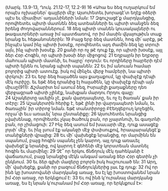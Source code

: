 (Մարկ. 13.9-13, Ղուկ. 21.12-17, 12.2-9)
16 «Ահա ես ձեզ ուղարկում եմ որպէս ոչխարներ՝ գայլերի մէջ: Այսուհետեւ խորագէ՛տ եղէք օձերի պէս եւ միամիտ՝ աղաւնիների նման: 17 Զգուշացէ՛ք մարդկանցից, որովհետեւ պիտի մատնեն ձեզ ատեանների եւ պիտի տանջեն ձեզ իրենց ժողովարաններում. 18 ձեզ պիտի տանեն կուսակալների ու թագաւորների առաջ իմ պատճառով, որ իմ մասին վկայութիւն տաք նրանց եւ հեթանոսներին: 19 Բայց երբ ձեզ մատնեն, հոգ մի՛ արէք, թէ ինչպէս կամ ինչ պիտի խօսէք, որովհետեւ այդ ժամին ձեզ կը տրուի այն, ինչ պիտի խօսէք. 20 քանի որ ոչ թէ դուք էք, որ պիտի խօսէք, այլ ձեր Հօր Հոգին, որ պիտի խօսի ձեր միջոցով: 21 Եղբայրն իր եղբօրը մահուան պիտի մատնի, եւ հայրը՝ որդուն: Եւ որդիները հայրերի դէմ պիտի ելնեն ու նրանց պիտի սպանեն: 22 Եւ իմ անուան համար բոլորից պիտի ատուէք. իսկ ով մինչեւ վերջ համբերի, նա պիտի փրկուի:
23 Եւ երբ ձեզ հալածեն այս քաղաքում, կը փախչէք դէպի մէկ ուրիշը. եւ եթէ ձեզ դրանից էլ հալածեն, կը փախչէք դէպի այն միւսը(911): Ճշմարիտ եմ ասում ձեզ, Իսրայէլի քաղաքները դեռ վերջացրած պիտի չլինէք, նախքան մարդու Որդու գալը: 24 Աշակերտը աւելին չէ, քան վարդապետը, եւ ոչ էլ ծառան՝ քան իր տէրը: 25 Աշակերտին հերիք է, եթէ լինի իր վարդապետի նման, եւ ծառային՝ իր տիրոջ նման. եթէ տանտիրոջը Բէեղզեբուղ կոչեցին, որչա՜փ եւս առաւել՝ նրա ընտանիքը: 26 Այսուհետեւ նրանցից չվախենաք, որովհետեւ չկայ ծածուկ բան, որ չյայտնուի, եւ գաղտնի բան, որ չիմացուի: 27 Ինչ ձեզ ասում եմ խաւարի մէջ, դուք ասացէք լոյսի՛ մէջ. եւ ինչ լսում էք ականջի մէջ փսփսուքով, հրապարակեցէ՛ք տանիքների վրայից: 28 Եւ մի՛ վախեցէք նրանցից, որ մարմինն են սպանում, բայց հոգին սպանել չեն կարող. այլ դուք առաւել վախեցէ՛ք նրանից, ով կարող է գեհենի մէջ կորստեան մատնել հոգին եւ մարմինը: 29 Չէ՞ որ երկու ճնճղուկ մէկ դահեկանի է վաճառւում, բայց նրանցից մէկն անգամ առանց ձեր Հօր գետին չի ընկնում. 30 եւ ձեր գլխի մազերը բոլորն իսկ հաշուուած են: 31 Արդ, մի՛ վախեցէք, քանի որ բազում ճնճղուկներից լաւ էք դուք: 32 Ով որ ինձ կը խոստովանի մարդկանց առաջ, ես էլ կը խոստովանեմ նրան իմ Հօր առաջ, որ երկնքում է: 33 Եւ ով ինձ կ՚ուրանայ մարդկանց առաջ, ես էլ նրան կ՚ուրանամ իմ Հօր առաջ, որ երկնքում է»:
